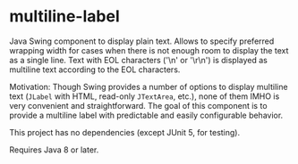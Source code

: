 # multiline-label

Java Swing component to display plain text. Allows to specify preferred wrapping width for cases when there is not enough room to display the text as a single line. Text with EOL characters ('\n' or '\r\n') is displayed as multiline text according to the EOL characters.

Motivation: Though Swing provides a number of options to display multiline text (`JLabel` with HTML, read-only `JTextArea`, etc.), none of them IMHO is very convenient and straightforward.
The goal of this component is to provide a multiline label with predictable and easily configurable behavior.

This project has no dependencies (except JUnit 5, for testing).

Requires Java 8 or later.
